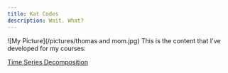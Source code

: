```yaml
---
title: Kat Codes
description: Wait. What?
---
```


![My Picture](/pictures/thomas and mom.jpg)
This is the content that I've developed for my courses:

[Time Series Decomposition](/timeseries/index.md)
